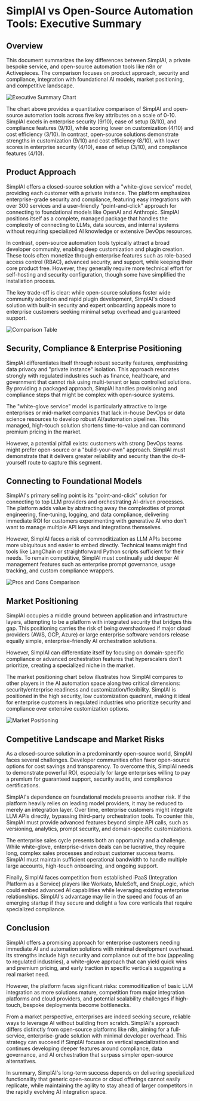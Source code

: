# SimplAI vs Open-Source Automation Tools: Executive Summary

## Overview

This document summarizes the key differences between SimplAI, a private bespoke service, and open-source automation tools like n8n or Activepieces. The comparison focuses on product approach, security and compliance, integration with foundational AI models, market positioning, and competitive landscape.

![Executive Summary Chart](https://private-us-east-1.manuscdn.com/sessionFile/M8h3LYQkFEKD1Ll4F9RdGE/sandbox/382dduQf7Qug7gUeO5wY2J-images_1744823344286_na1fn_L2hvbWUvdWJ1bnR1L3Zpc3VhbGl6YXRpb25zL2V4ZWN1dGl2ZV9zdW1tYXJ5X2NoYXJ0.png?Policy=eyJTdGF0ZW1lbnQiOlt7IlJlc291cmNlIjoiaHR0cHM6Ly9wcml2YXRlLXVzLWVhc3QtMS5tYW51c2Nkbi5jb20vc2Vzc2lvbkZpbGUvTThoM0xZUWtGRUtEMUxsNEY5UmRHRS9zYW5kYm94LzM4MmRkdVFmN1F1ZzdnVWVPNXdZMkotaW1hZ2VzXzE3NDQ4MjMzNDQyODZfbmExZm5fTDJodmJXVXZkV0oxYm5SMUwzWnBjM1ZoYkdsNllYUnBiMjV6TDJWNFpXTjFkR2wyWlY5emRXMXRZWEo1WDJOb1lYSjAucG5nIiwiQ29uZGl0aW9uIjp7IkRhdGVMZXNzVGhhbiI6eyJBV1M6RXBvY2hUaW1lIjoxNzY3MjI1NjAwfX19XX0_&Key-Pair-Id=K2HSFNDJXOU9YS&Signature=vt-Eq7OnWdcRQGAErFBVABn3fjPK7i7mPwMjNId2n-dK0wgInrM2uUvXSYiodBYGRYIX3z~LuPyR21PPhOmzwtT5MrhAOrC9g6Akh20dUjXWqBKGzjtlKk0bi-wdRhSSAWra2Qb-~1OUIy7T3yEO2EaVG0hhINsJZ0CYazefEoQMuxQqA6B-fF9hJyDYnrgnXqkgXgb37-cc-ZHO8VY6BHMYd1McUIWGl4uwJuCcY0rsLSCL-rEHomjI7WDdO9AIwPXStuCJ6PiXjNLzuYq9q2jP9SG1opyzmsC6xsprKOsAWIba1M9dcVxSHfvU4wgsIgbyGjz3w6begpYCmu9jbQ__)

The chart above provides a quantitative comparison of SimplAI and open-source automation tools across five key attributes on a scale of 0-10. SimplAI excels in enterprise security (9/10), ease of setup (8/10), and compliance features (9/10), while scoring lower on customization (4/10) and cost efficiency (3/10). In contrast, open-source solutions demonstrate strengths in customization (9/10) and cost efficiency (8/10), with lower scores in enterprise security (4/10), ease of setup (3/10), and compliance features (4/10).

## Product Approach

SimplAI offers a closed-source solution with a "white-glove service" model, providing each customer with a private instance. The platform emphasizes enterprise-grade security and compliance, featuring easy integrations with over 300 services and a user-friendly "point-and-click" approach for connecting to foundational models like OpenAI and Anthropic. SimplAI positions itself as a complete, managed package that handles the complexity of connecting to LLMs, data sources, and internal systems without requiring specialized AI knowledge or extensive DevOps resources.

In contrast, open-source automation tools typically attract a broad developer community, enabling deep customization and plugin creation. These tools often monetize through enterprise features such as role-based access control (RBAC), advanced security, and support, while keeping their core product free. However, they generally require more technical effort for self-hosting and security configuration, though some have simplified the installation process.

The key trade-off is clear: while open-source solutions foster wide community adoption and rapid plugin development, SimplAI's closed solution with built-in security and expert onboarding appeals more to enterprise customers seeking minimal setup overhead and guaranteed support.

![Comparison Table](https://private-us-east-1.manuscdn.com/sessionFile/M8h3LYQkFEKD1Ll4F9RdGE/sandbox/382dduQf7Qug7gUeO5wY2J-images_1744823344286_na1fn_L2hvbWUvdWJ1bnR1L3Zpc3VhbGl6YXRpb25zL2NvbXBhcmlzb25fdGFibGU.png?Policy=eyJTdGF0ZW1lbnQiOlt7IlJlc291cmNlIjoiaHR0cHM6Ly9wcml2YXRlLXVzLWVhc3QtMS5tYW51c2Nkbi5jb20vc2Vzc2lvbkZpbGUvTThoM0xZUWtGRUtEMUxsNEY5UmRHRS9zYW5kYm94LzM4MmRkdVFmN1F1ZzdnVWVPNXdZMkotaW1hZ2VzXzE3NDQ4MjMzNDQyODZfbmExZm5fTDJodmJXVXZkV0oxYm5SMUwzWnBjM1ZoYkdsNllYUnBiMjV6TDJOdmJYQmhjbWx6YjI1ZmRHRmliR1UucG5nIiwiQ29uZGl0aW9uIjp7IkRhdGVMZXNzVGhhbiI6eyJBV1M6RXBvY2hUaW1lIjoxNzY3MjI1NjAwfX19XX0_&Key-Pair-Id=K2HSFNDJXOU9YS&Signature=hU8BUFyfqzimmlldRYo3N5lrRe1tO6eJ9OGyLB0AbUiFJ99n17j2Q5-WTo2JXsDHHX8DvKxUixw~X2P3f0WWal9TTktTlgdZ~YKAGY3aFjFZDnzO0EvtYBIV7wKLhMEsRC2ZPPh0X3vOg2PlBPocOmdZep71QARxovra5JdUbORr0etXeDOLe4WsvXKwMco1XCvOZ~FydJ4RdbBcR6-djoRZdAXxJC2n72roICtVGdJWQDTU~RFYBy0xJ-nl~4bGeXcxraz3cW91SdsWckAIq7Z4wU~mscFhW-0trUP8T0jxZp6HBHfmF7mSVDWI5OFy2RSPAJLXPpnHjORO9v5sCA__)

## Security, Compliance & Enterprise Positioning

SimplAI differentiates itself through robust security features, emphasizing data privacy and "private instance" isolation. This approach resonates strongly with regulated industries such as finance, healthcare, and government that cannot risk using multi-tenant or less controlled solutions. By providing a packaged approach, SimplAI handles provisioning and compliance steps that might be complex with open-source systems.

The "white-glove service" model is particularly attractive to large enterprises or mid-market companies that lack in-house DevOps or data science resources to develop robust AI/automation pipelines. This managed, high-touch solution shortens time-to-value and can command premium pricing in the market.

However, a potential pitfall exists: customers with strong DevOps teams might prefer open-source or a "build-your-own" approach. SimplAI must demonstrate that it delivers greater reliability and security than the do-it-yourself route to capture this segment.

## Connecting to Foundational Models

SimplAI's primary selling point is its "point-and-click" solution for connecting to top LLM providers and orchestrating AI-driven processes. The platform adds value by abstracting away the complexities of prompt engineering, fine-tuning, logging, and data compliance, delivering immediate ROI for customers experimenting with generative AI who don't want to manage multiple API keys and integrations themselves.

However, SimplAI faces a risk of commoditization as LLM APIs become more ubiquitous and easier to embed directly. Technical teams might find tools like LangChain or straightforward Python scripts sufficient for their needs. To remain competitive, SimplAI must continually add deeper AI management features such as enterprise prompt governance, usage tracking, and custom compliance wrappers.

![Pros and Cons Comparison](https://private-us-east-1.manuscdn.com/sessionFile/M8h3LYQkFEKD1Ll4F9RdGE/sandbox/382dduQf7Qug7gUeO5wY2J-images_1744823344286_na1fn_L2hvbWUvdWJ1bnR1L3Zpc3VhbGl6YXRpb25zL3Byb3NfY29uc19jb21wYXJpc29u.png?Policy=eyJTdGF0ZW1lbnQiOlt7IlJlc291cmNlIjoiaHR0cHM6Ly9wcml2YXRlLXVzLWVhc3QtMS5tYW51c2Nkbi5jb20vc2Vzc2lvbkZpbGUvTThoM0xZUWtGRUtEMUxsNEY5UmRHRS9zYW5kYm94LzM4MmRkdVFmN1F1ZzdnVWVPNXdZMkotaW1hZ2VzXzE3NDQ4MjMzNDQyODZfbmExZm5fTDJodmJXVXZkV0oxYm5SMUwzWnBjM1ZoYkdsNllYUnBiMjV6TDNCeWIzTmZZMjl1YzE5amIyMXdZWEpwYzI5dS5wbmciLCJDb25kaXRpb24iOnsiRGF0ZUxlc3NUaGFuIjp7IkFXUzpFcG9jaFRpbWUiOjE3NjcyMjU2MDB9fX1dfQ__&Key-Pair-Id=K2HSFNDJXOU9YS&Signature=n30arFjSA9aFSfbL-fTivZz8~3Y1vKAinWkpu6ly9IZ0Ssbj2jQPZgtijS9~J5zF9jB9AHx8tPHOlK8hRxRhZP4mYgEgC4nJmCSipeWuAAL~QLsrJdCzGmQNfYIMgJkqlOmZ-aQWqxY7dJLFPkotCvlbmOXeS2ZANH~nRLh-tC0uDXtS91cyanEpdufONZA~ec-cCMLkcCl04j4KmLTtqjDZPE7DFMvSnBxmeSwyM5AwQQ0RRPscEKSfxf4U473S8m3sCk0W~YXZbPDJISmKehX0iPzoyIgtRnUlZYn5FvoRsNBQqwwznqXQVyLpbNXLwt0LNt5M-mDN-TtKgR48qw__)

## Market Positioning

SimplAI occupies a middle ground between application and infrastructure layers, attempting to be a platform with integrated security that bridges this gap. This positioning carries the risk of being overshadowed if major cloud providers (AWS, GCP, Azure) or large enterprise software vendors release equally simple, enterprise-friendly AI orchestration solutions.

However, SimplAI can differentiate itself by focusing on domain-specific compliance or advanced orchestration features that hyperscalers don't prioritize, creating a specialized niche in the market.

The market positioning chart below illustrates how SimplAI compares to other players in the AI automation space along two critical dimensions: security/enterprise readiness and customization/flexibility. SimplAI is positioned in the high security, low customization quadrant, making it ideal for enterprise customers in regulated industries who prioritize security and compliance over extensive customization options.

![Market Positioning](https://private-us-east-1.manuscdn.com/sessionFile/M8h3LYQkFEKD1Ll4F9RdGE/sandbox/382dduQf7Qug7gUeO5wY2J-images_1744823344286_na1fn_L2hvbWUvdWJ1bnR1L3Zpc3VhbGl6YXRpb25zL21hcmtldF9wb3NpdGlvbmluZw.png?Policy=eyJTdGF0ZW1lbnQiOlt7IlJlc291cmNlIjoiaHR0cHM6Ly9wcml2YXRlLXVzLWVhc3QtMS5tYW51c2Nkbi5jb20vc2Vzc2lvbkZpbGUvTThoM0xZUWtGRUtEMUxsNEY5UmRHRS9zYW5kYm94LzM4MmRkdVFmN1F1ZzdnVWVPNXdZMkotaW1hZ2VzXzE3NDQ4MjMzNDQyODZfbmExZm5fTDJodmJXVXZkV0oxYm5SMUwzWnBjM1ZoYkdsNllYUnBiMjV6TDIxaGNtdGxkRjl3YjNOcGRHbHZibWx1WncucG5nIiwiQ29uZGl0aW9uIjp7IkRhdGVMZXNzVGhhbiI6eyJBV1M6RXBvY2hUaW1lIjoxNzY3MjI1NjAwfX19XX0_&Key-Pair-Id=K2HSFNDJXOU9YS&Signature=m2~2xLiL9xMrgqcBRaPE3lj30VUePSklbAv4S97jfA~v00lxcJYGeC9i9he3Rw4hK1p2xL9~NBbCT8NIxwrHoPlzTv9u6RAmHQ54f~CnRHPMxVZTgr9OXyJsKtXhaZG8GYOQEWW5gdtmye4ALDBVTigMZ1VVC6mcbwJgtJKr60eysekdWMJcprsAREVxfaVqHs2b2chZ0vi4e~jWkNhRMWWzmncTsgRp2FtYR~g0bL7RpLQTVC29QFmc-ymlHHaBy6ZSkXoqAgAqxyMk6fkwlgSU7esoS1PVqhBl83-mCnP2jCrlIpjnFxnbCRHyqf7ivLr~WLSWkS0E6-Qs8LXi1A__)

## Competitive Landscape and Market Risks

As a closed-source solution in a predominantly open-source world, SimplAI faces several challenges. Developer communities often favor open-source options for cost savings and transparency. To overcome this, SimplAI needs to demonstrate powerful ROI, especially for large enterprises willing to pay a premium for guaranteed support, security audits, and compliance certifications.

SimplAI's dependence on foundational models presents another risk. If the platform heavily relies on leading model providers, it may be reduced to merely an integration layer. Over time, enterprise customers might integrate LLM APIs directly, bypassing third-party orchestration tools. To counter this, SimplAI must provide advanced features beyond simple API calls, such as versioning, analytics, prompt security, and domain-specific customizations.

The enterprise sales cycle presents both an opportunity and a challenge. While white-glove, enterprise-driven deals can be lucrative, they require long, complex sales processes and robust customer success teams. SimplAI must maintain sufficient operational bandwidth to handle multiple large accounts, high-touch onboarding, and ongoing support.

Finally, SimplAI faces competition from established iPaaS (Integration Platform as a Service) players like Workato, MuleSoft, and SnapLogic, which could embed advanced AI capabilities while leveraging existing enterprise relationships. SimplAI's advantage may lie in the speed and focus of an emerging startup if they secure and delight a few core verticals that require specialized compliance.

## Conclusion

SimplAI offers a promising approach for enterprise customers needing immediate AI and automation solutions with minimal development overhead. Its strengths include high security and compliance out of the box (appealing to regulated industries), a white-glove approach that can yield quick wins and premium pricing, and early traction in specific verticals suggesting a real market need.

However, the platform faces significant risks: commoditization of basic LLM integration as more solutions mature, competition from major integration platforms and cloud providers, and potential scalability challenges if high-touch, bespoke deployments become bottlenecks.

From a market perspective, enterprises are indeed seeking secure, reliable ways to leverage AI without building from scratch. SimplAI's approach differs distinctly from open-source platforms like n8n, aiming for a full-service, enterprise-grade solution with minimal developer overhead. This strategy can succeed if SimplAI focuses on vertical specialization and continues developing deeper features around compliance, data governance, and AI orchestration that surpass simpler open-source alternatives.

In summary, SimplAI's long-term success depends on delivering specialized functionality that generic open-source or cloud offerings cannot easily replicate, while maintaining the agility to stay ahead of larger competitors in the rapidly evolving AI integration space.
